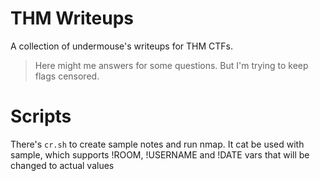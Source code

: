 # THM Writeups

A collection of undermouse's writeups for THM CTFs.

> Here might me answers for some questions. But I'm trying to keep flags censored.

# Scripts
There's `cr.sh` to create sample notes and run nmap.
It cat be used with sample, which supports !ROOM, !USERNAME and !DATE vars that will be changed to actual values
